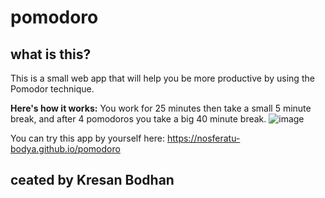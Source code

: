 # pomodoro

## what is this?
This is a small web app that will help you be more productive by using the Pomodor technique.

**Here's how it works:**
You work for 25 minutes then take a small 5 minute break, and after 4 pomodoros you take a big 40 minute break.
![image](https://user-images.githubusercontent.com/88280723/162631507-c30a7833-599e-4626-8542-0f9d3a36bb33.png)

You can try this app by yourself here: https://nosferatu-bodya.github.io/pomodoro

## ceated by Kresan Bodhan
